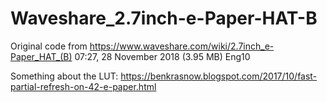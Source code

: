 # Waveshare_2.7inch-e-Paper-HAT-B
Original code from https://www.waveshare.com/wiki/2.7inch_e-Paper_HAT_(B) 07:27, 28 November 2018	(3.95 MB)	Eng10

Something about the LUT: https://benkrasnow.blogspot.com/2017/10/fast-partial-refresh-on-42-e-paper.html
